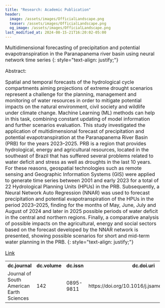 ```yaml
---
title: "Research: Academic Publication"
header:
  image: /assets/images/OfficialLandscape.png
  teaser: /assets/images/OfficialLandscape.png
  og_image: /assets/images/OfficialLandscape.png
last_modified_at: 2024-08-15-21T16:20:02-05:00
---
```

<span style="font-size: 16px;">
  
Multidimensional forecasting of precipitation and potential evapotranspiration in the Paranapanema river basin using neural network time series
{: style="text-align: justify;"}

Abstract:


Spatial and temporal forecasts of the hydrological cycle compartments aiming projections of extreme drought scenarios represent a challenge for the planning, management and monitoring of water resources in order to mitigate potential impacts on the natural environment, civil society and wildlife under climate change. Machine Learning (ML) methods can help in this task, combining constant updating of model information and further scenarios evaluation. This study investigated the application of multidimensional forecast of precipitation and potential evapotranspiration at the Paranapanema River Basin (PRB) for the years 2023–2025. PRB is a region that provides hydrological, energy and agricultural resources, located in the southeast of Brazil that has suffered several problems related to water deficit and stress as well as droughts in the last 10 years. For these reasons, geospatial technologies such as remote sensing and Geographic Information Systems (GIS) were applied to generate time series between 2001 and early 2023 for a total of 22 Hydrological Planning Units (HPUs) in the PRB. Subsequently, a Neural Network Auto Regression (NNAR) was used to forecast precipitation and potential evapotranspiration of the HPUs in the period 2023–2025, finding for the months of May, June, July and August of 2024 and later in 2025 possible periods of water deficit in the central and northern regions. Finally, a comparative analysis of possible impacts on the agricultural, energy and social sectors based on the forecast developed by the NNAR network is presented, showing possible scenarios for short and mid-term water planning in the PRB.
{: style="text-align: justify;"}

[Link](https://doi.org/10.1016/j.jsames.2024.104961)


<table>
  <tr>
    <th>dc.journal</th>
    <th>dc.volume</th>
    <th>dc.issn</th>
    <th>dc.doi.uri</th>  </tr>
  <tr>
    <td>Journal of South American Earth Sciences</td>
    <td>142</td>
    <td>0895-9811</td>
    <td>https://doi.org/10.1016/j.jsames.2024.104961</td>
  </tr>
</table>
